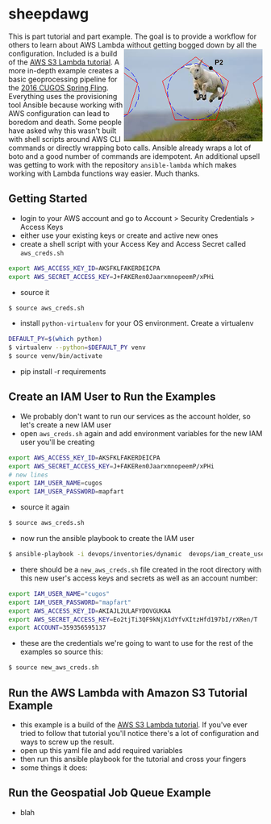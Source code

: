 # sheepdawg
This is part tutorial and part example. The goal is to provide a workflow for others to learn about AWS Lambda without getting bogged down by all the configuration.
<img align="right" src="images/jump.jpg"/>
Included is a build of the [AWS S3 Lambda tutorial](http://docs.aws.amazon.com/lambda/latest/dg/with-s3-example.html). A more in-depth example creates a basic geoprocessing pipeline for the [2016 CUGOS Spring Fling](http://cugos.org/2016-spring-fling/). Everything uses the provisioning tool Ansible because working with AWS configuration can lead to boredom and death. Some people have asked why this wasn't built with shell scripts around AWS CLI commands or directly wrapping boto calls. Ansible already wraps a lot of boto and a good number of commands are idempotent. An additional upsell was getting to work with the repository `ansible-lambda` which makes working with Lambda functions way easier. Much thanks.

## Getting Started
* login to your AWS account and go to Account > Security Credentials > Access Keys
* either use your existing keys or create and active new ones
* create a shell script with your Access Key and Access Secret called `aws_creds.sh`
```bash
export AWS_ACCESS_KEY_ID=AKSFKLFAKERDEICPA
export AWS_SECRET_ACCESS_KEY=J+FAKERen0JaarxmnopeemP/xPHi
```
* source it
```bash
$ source aws_creds.sh
```
* install `python-virtualenv` for your OS environment. Create a virtualenv
```bash
DEFAULT_PY=$(which python)
$ virtualenv --python=$DEFAULT_PY venv
$ source venv/bin/activate
```
* pip install -r requirements

## Create an IAM User to Run the Examples
* We probably don't want to run our services as the account holder, so let's create a new IAM user
* open `aws_creds.sh` again and add environment variables for the new IAM user you'll be creating
```bash
export AWS_ACCESS_KEY_ID=AKSFKLFAKERDEICPA
export AWS_SECRET_ACCESS_KEY=J+FAKERen0JaarxmnopeemP/xPHi
# new lines
export IAM_USER_NAME=cugos
export IAM_USER_PASSWORD=mapfart
```
* source it again
```bash
$ source aws_creds.sh
```
* now run the ansible playbook to create the IAM user
```bash
$ ansible-playbook -i devops/inventories/dynamic  devops/iam_create_user.yml
```
* there should be a `new_aws_creds.sh` file created in the root directory with this new user's access keys and secrets as well as an account number:
```bash
export IAM_USER_NAME="cugos"
export IAM_USER_PASSWORD="mapfart"
export AWS_ACCESS_KEY_ID=AKIAJL2ULAFYDOVGUKAA
export AWS_SECRET_ACCESS_KEY=Eo2tjTi3QF9kNjX1dYfvXItzHfd197bI/rXRen/T
export ACCOUNT=359356595137
```
* these are the credentials we're going to want to use for the rest of the examples so source this:
```bash
$ source new_aws_creds.sh
```

## Run the AWS Lambda with Amazon S3 Tutorial Example
* this example is a build of the [AWS S3 Lambda tutorial](http://docs.aws.amazon.com/lambda/latest/dg/with-s3-example.html). If you've ever tried to follow that tutorial you'll notice there's a lot of configuration and ways to screw up the result.
* open up this yaml file and add required variables
* then run this ansible playbook for the tutorial and cross your fingers
* some things it does:

## Run the Geospatial Job Queue Example
* blah


